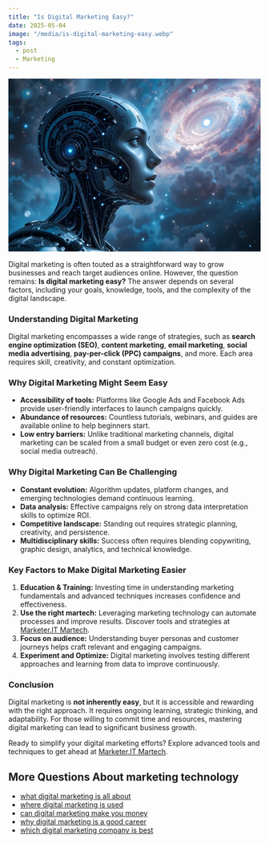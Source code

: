 ```yaml
---
title: "Is Digital Marketing Easy?"
date: 2025-05-04
image: "/media/is-digital-marketing-easy.webp"
tags:
  - post
  - Marketing
---
```


![Is Digital Marketing Easy?](/media/is-digital-marketing-easy.webp)

Digital marketing is often touted as a straightforward way to grow businesses and reach target audiences online. However, the question remains: **Is digital marketing easy?** The answer depends on several factors, including your goals, knowledge, tools, and the complexity of the digital landscape.

### Understanding Digital Marketing

Digital marketing encompasses a wide range of strategies, such as **search engine optimization (SEO)**, **content marketing**, **email marketing**, **social media advertising**, **pay-per-click (PPC) campaigns**, and more. Each area requires skill, creativity, and constant optimization.

### Why Digital Marketing Might Seem Easy

- **Accessibility of tools:** Platforms like Google Ads and Facebook Ads provide user-friendly interfaces to launch campaigns quickly.  
- **Abundance of resources:** Countless tutorials, webinars, and guides are available online to help beginners start.  
- **Low entry barriers:** Unlike traditional marketing channels, digital marketing can be scaled from a small budget or even zero cost (e.g., social media outreach).  

### Why Digital Marketing Can Be Challenging

- **Constant evolution:** Algorithm updates, platform changes, and emerging technologies demand continuous learning.  
- **Data analysis:** Effective campaigns rely on strong data interpretation skills to optimize ROI.  
- **Competitive landscape:** Standing out requires strategic planning, creativity, and persistence.  
- **Multidisciplinary skills:** Success often requires blending copywriting, graphic design, analytics, and technical knowledge.  

### Key Factors to Make Digital Marketing Easier

1. **Education & Training:** Investing time in understanding marketing fundamentals and advanced techniques increases confidence and effectiveness.  
2. **Use the right martech:** Leveraging marketing technology can automate processes and improve results. Discover tools and strategies at [Marketer.IT Martech](https://marketer.it.com/posts/martech).  
3. **Focus on audience:** Understanding buyer personas and customer journeys helps craft relevant and engaging campaigns.  
4. **Experiment and Optimize:** Digital marketing involves testing different approaches and learning from data to improve continuously.

### Conclusion

Digital marketing is **not inherently easy**, but it is accessible and rewarding with the right approach. It requires ongoing learning, strategic thinking, and adaptability. For those willing to commit time and resources, mastering digital marketing can lead to significant business growth.

Ready to simplify your digital marketing efforts? Explore advanced tools and techniques to get ahead at [Marketer.IT Martech](https://marketer.it.com/posts/martech).

## More Questions About marketing technology

- [what digital marketing is all about](/posts/what-digital-marketing-is-all-about)
- [where digital marketing is used](/posts/where-digital-marketing-is-used)
- [can digital marketing make you money](/posts/can-digital-marketing-make-you-money)
- [why digital marketing is a good career](/posts/why-digital-marketing-is-a-good-career)
- [which digital marketing company is best](/posts/which-digital-marketing-company-is-best)
